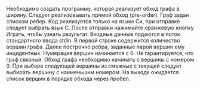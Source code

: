 Необходимо создать программу, которая реализует обход графа в ширину. Следует реализовывать
прямой обход (pre-order). Граф задан списком ребер.
Код реализуется только на языке Си, при отправке следует выбрать язык С.
После отправки нажимайте оранжевую кнопку Играть, чтобы узнать результат.
Входные данные подаются в поток стандартного ввода stdin. В первой строке содержится
количество вершин графа. Далее построчно ребра, заданные парой вершин ему инцидентных.
Нумерация вершин начинается с 0. Не гарантируется, что граф связный.
Обход графа необходимо начинать с вершины с номером 0.
При выборе следующей вершины из смежных с текущей следует выбирать вершину с наименьшим
номером.
На выходе ожидается список вершин в порядке обхода через пробел.